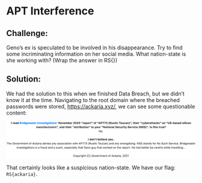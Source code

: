 # APT Interference

## Challenge:

Geno’s ex is speculated to be involved in his disappearance. Try to find some incriminating information on her social media. What nation-state is she working with? (Wrap the answer in RS{})

## Solution:

We had the solution to this when we finished Data Breach, but we didn’t know it at the time. Navigating to the root domain where the breached passwords were stored, https://ackaria.xyz/, we can see some questionable content:

<img src="ackaria.png" alt="Ransom" width="600">

That certainly looks like a suspicious nation-state. We have our flag: `RS{ackaria}`.
